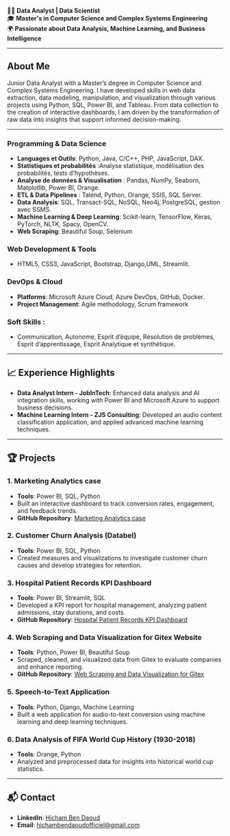 👨‍💻 **Data Analyst | Data Scientist**  
🎓 **Master's in Computer Science and Complex Systems Engineering**  
🌍 **Passionate about Data Analysis, Machine Learning, and Business Intelligence**

---

## About Me

Junior Data Analyst with a Master’s degree in Computer Science and Complex Systems Engineering. I have developed skills in web data extraction, data modeling, manipulation, and visualization through various projects using Python, SQL, Power BI, and Tableau. From data collection to the creation of interactive dashboards, I am driven by the transformation of raw data into insights that support informed decision-making.

---
### Programming & Data Science
- **Languages et Outils**: Python, Java, C/C++, PHP, JavaScript, DAX.
- **Statistiques et probabilités** :Analyse statistique, modélisation des probabilités, tests d'hypothèses.
- **Analyse de données & Visualisation** : Pandas, NumPy, Seaborn, Matplotlib, Power BI, Orange.
- **ETL & Data Pipelines** : Talend, Python, Orange, SSIS, SQL Server.
- **Data Analysis**: SQL, Transact-SQL, NoSQL, Neo4j, PostgreSQL, gestion avec SSMS.
- **Machine Learning & Deep Learning**: Scikit-learn, TensorFlow, Keras, PyTorch, NLTK, Spacy, OpenCV.
- **Web Scraping**: Beautiful Soup, Selenium

### Web Development & Tools
- HTML5, CSS3, JavaScript, Bootstrap, Django,UML, Streamlit.

### DevOps & Cloud
- **Platforms**: Microsoft Azure Cloud, Azure DevOps, GitHub, Docker.
- **Project Management**: Agile methodology, Scrum framework

### Soft Skills :
- Communication, Autonome, Esprit d’équipe, Résolution de problèmes, Esprit d’apprentissage, Esprit Analytique et synthétique.
  
---

## 📈 Experience Highlights

- **Data Analyst Intern - JobInTech**: Enhanced data analysis and AI integration skills, working with Power BI and Microsoft Azure to support business decisions.
- **Machine Learning Intern - ZJS Consulting**: Developed an audio content classification application, and applied advanced machine learning techniques.

---

## 🏆 Projects
### 1. **Marketing Analytics case**
   - **Tools**: Power BI, SQL, Python
   - Built an interactive dashboard to track conversion rates, engagement, and feedback trends.
   - **GitHub Repository**: [Marketing Analytics case](https://github.com/hichambendaoud/Marketing-Analytics-Business.git)

### 2. **Customer Churn Analysis (Databel)**
   - **Tools**: Power BI, SQL, Python
   - Created measures and visualizations to investigate customer churn causes and develop strategies for retention.

### 3. **Hospital Patient Records KPI Dashboard**
   - **Tools**: Power BI, Streamlit, SQL
   - Developed a KPI report for hospital management, analyzing patient admissions, stay durations, and costs.
   - **GitHub Repository**: [Hospital Patient Records KPI Dashboard](https://github.com/hichambendaoud/Patient-record.git)

### 4. **Web Scraping and Data Visualization for Gitex Website**
   - **Tools**: Python, Power BI, Beautiful Soup
   - Scraped, cleaned, and visualized data from Gitex to evaluate companies and enhance reporting.
   - **GitHub Repository**: [Web Scraping and Data Visualization for Gitex](https://github.com/hichambendaoud/Gitex-Scraping-Project.git)

### 5. **Speech-to-Text Application**
   - **Tools**: Python, Django, Machine Learning
   - Built a web application for audio-to-text conversion using machine learning and deep learning techniques.

### 6. **Data Analysis of FIFA World Cup History (1930-2018)**
   - **Tools**: Orange, Python
   - Analyzed and preprocessed data for insights into historical world cup statistics.


---

## 📬 Contact

- **LinkedIn**: [Hicham Ben Daoud](https://www.linkedin.com/in/hicham-ben-daoud-a40a80240/)
- **Email**: hichambendaoudofficiel@gmail.com
